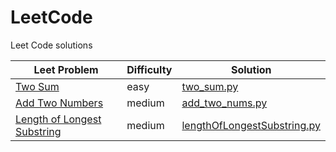 # LeetCode
Leet Code solutions

| Leet Problem | Difficulty | Solution |
| ------------ | ---------- | -------- |
| [Two Sum](https://leetcode.com/problems/two-sum/) | easy | [two_sum.py](https://github.com/drewbrandsen/LeetCode/blob/master/two_sum.py) |
[Add Two Numbers](https://leetcode.com/problems/add-two-numbers/) | medium | [add_two_nums.py](https://github.com/drewbrandsen/LeetCode/blob/master/add_two_nums.py) |
| [Length of Longest Substring](https://leetcode.com/problems/longest-substring-without-repeating-characters/) | medium | [lengthOfLongestSubstring.py](https://github.com/drewbrandsen/LeetCode/blob/master/lengthOfLongestSubstring.py)
